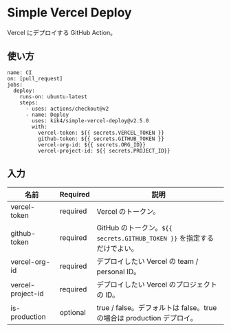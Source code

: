 # Simple Vercel Deploy

Vercel にデプロイする GitHub Action。

## 使い方

```
name: CI
on: [pull_request]
jobs:
  deploy:
    runs-on: ubuntu-latest
    steps:
      - uses: actions/checkout@v2
      - name: Deploy
        uses: kik4/simple-vercel-deploy@v2.5.0
        with:
          vercel-token: ${{ secrets.VERCEL_TOKEN }}
          github-token: ${{ secrets.GITHUB_TOKEN }}
          vercel-org-id: ${{ secrets.ORG_ID}}
          vercel-project-id: ${{ secrets.PROJECT_ID}}
```

## 入力

| 名前              | Required | 説明                                                                    |
| ----------------- | -------- | ----------------------------------------------------------------------- |
| vercel-token      | required | Vercel のトークン。                                                     |
| github-token      | required | GitHub のトークン。`${{ secrets.GITHUB_TOKEN }}` を指定するだけでよい。 |
| vercel-org-id     | required | デプロイしたい Vercel の team / personal ID。                           |
| vercel-project-id | required | デプロイしたい Vercel のプロジェクトの ID。                             |
| is-production     | optional | true / false。デフォルトは false。true の場合は production デプロイ。   |
